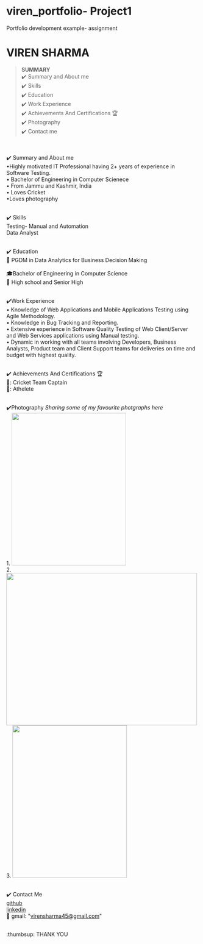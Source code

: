 # viren_portfolio-  Project1
Portfolio development example- assignment
# VIREN SHARMA


> **SUMMARY**
<br>✔️ Summary and About me
<br>✔️ Skills
<br>✔️ Education
<br>✔️ Work Experience
<br>✔️ Achievements And Certifications 🏆
<br>✔️ Photography
<br>✔️ Contact me



<br>



✔️ Summary and About me
<br>•Highly motivated IT Professional having 2+ years of experience in Software Testing.
<br>• Bachelor of Engineering in Computer Scienece
<br>• From Jammu and Kashmir, India
<br>• Loves Cricket
<br>•Loves photography



<br>✔️ Skills
<br> Testing- Manual and Automation
<br> Data Analyst



<br>✔️ Education
<br>:school: PGDM in Data Analytics for Business Decision Making  
<br>:mortar_board:Bachelor of Engineering in Computer Science
<br>:school_satchel: High school and Senior High 

<br>✔️Work Experience
<br>• Knowledge of Web Applications and Mobile Applications Testing using Agile Methodology.
<br>• Knowledge in Bug Tracking and Reporting.
<br>• Extensive experience in Software Quality Testing of Web Client/Server and Web Services applications using Manual testing.
<br>• Dynamic in working with all teams involving Developers, Business Analysts, Product team and Client Support teams for deliveries on time and budget with highest quality.



<br>✔️ Achievements And Certifications 🏆
<br>🥇: Cricket Team Captain
<br>🥇: Athelete


<br>✔️Photography
*Sharing some of my favourite photgraphs here*
<br> 1. <img src="https://user-images.githubusercontent.com/88114138/127405313-cc0e6969-0966-4428-bd0e-7485aa47d7a4.jpg" width="300" height="400">
<br> 2. <img src="https://user-images.githubusercontent.com/88114138/127405007-adab0a8e-dbd9-421a-99f3-65f3b4ab60c3.JPG" width="500" height="400">
<br> 3. <img src="https://user-images.githubusercontent.com/88114138/127405591-1e230834-9103-4381-b957-05ea5f1add58.jpeg" width="300" height="400">



<br>✔️ Contact Me
 <br> [github](https://github.com/viirensharma/)
 <br> [linkedin](https://www.linkedin.com/in/viirensharma/)
 <br> :email:	gmail: "virensharma45@gmail.com"
 
 <br>
:thumbsup: THANK YOU 











